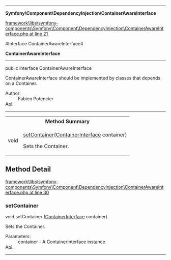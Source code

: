 

- - -

**Symfony\Component\DependencyInjection\ContainerAwareInterface**


<a href="https://github.com/JeyDotC/Hirudo/blob/master/framework/libs/symfony-components/Symfony/Component/DependencyInjection/ContainerAwareInterface.php#L21" >framework\libs\symfony-components\Symfony\Component\DependencyInjection\ContainerAwareInterface.php at line 21</a>

#Interface ContainerAwareInterface#

**ContainerAwareInterface**




- - -

<p class="signature"><span class='k'>public  interface</span> <span class='nx'>ContainerAwareInterface</span></p>

<div class="comment" id="overview_description"><p>ContainerAwareInterface should be implemented by classes that depends on a Container.</p></div>

<dl>
<dt>Author:</dt>
<dd>Fabien Potencier <fabien@symfony.com></dd>
<dt>Api.</dt>
</dl>


- - -

<table id="summary_method">
<tr><th colspan="2">Method Summary</th></tr>
<tr>
<td><span class='k'></span> <span class='nx'>void</span></td>
<td class="description"><p class="name"><a href="#setcontainer">setContainer</a>(<a href="https://github.com/JeyDotC/Hirudo/blob/master/symfony/component/dependencyinjection/containerinterface.md">ContainerInterface</a> container)</p><p class="description">Sets the Container.</p></td>
</tr>
</table>

<h2 id="detail_method">Method Detail</h2>

<a href="https://github.com/JeyDotC/Hirudo/blob/master/framework/libs/symfony-components/Symfony/Component/DependencyInjection/ContainerAwareInterface.php#L30" >framework\libs\symfony-components\Symfony\Component\DependencyInjection\ContainerAwareInterface.php at line 30</a>

<h3 id="setContainer()">setContainer</h3>
<span class='k'></span> <span class='nx'>void</span> <span class='nf'>setContainer</span> (<a href="https://github.com/JeyDotC/Hirudo/blob/master/symfony/component/dependencyinjection/containerinterface.md">ContainerInterface</a> container)

<div class="details">
<p>Sets the Container.</p><dl>
<dt>Parameters:</dt>
<dd>container - A ContainerInterface instance</dd>
<dt>Api.</dt>
</dl>

</div>

- - -

